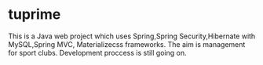# tuprime
This is a Java web project which uses Spring,Spring Security,Hibernate with MySQL,Spring MVC, Materializecss frameworks.
The aim is management for sport clubs.
Development proccess is still going on.
